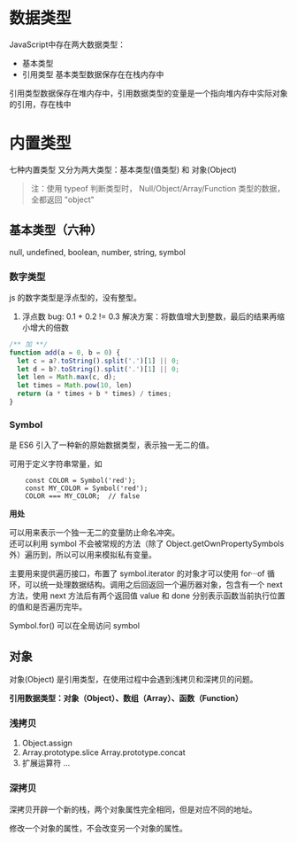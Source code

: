 # 数据类型
JavaScript中存在两大数据类型：
  * 基本类型
  * 引用类型
基本类型数据保存在在栈内存中

引用类型数据保存在堆内存中，引用数据类型的变量是一个指向堆内存中实际对象的引用，存在栈中

# 内置类型

七种内置类型 又分为两大类型：基本类型(值类型) 和 对象(Object) 

> 注：使用 typeof 判断类型时， Null/Object/Array/Function 类型的数据，全都返回 "object"



## 基本类型（六种）

null, undefined, boolean, number, string, symbol




### 数字类型

js 的数字类型是浮点型的，没有整型。

1. 浮点数 bug: 0.1 + 0.2 != 0.3
    解决方案：将数值增大到整数，最后的结果再缩小增大的倍数
  ```js
  /** 加 **/
  function add(a = 0, b = 0) {
    let c = a?.toString().split('.')[1] || 0;
    let d = b?.toString().split('.')[1] || 0;
    let len = Math.max(c, d);
    let times = Math.pow(10, len)
    return (a * times + b * times) / times;
  }
  ```



### Symbol 

是 ES6 引入了一种新的原始数据类型，表示独一无二的值。

可用于定义字符串常量，如    

```
    const COLOR = Symbol('red');    
    const MY_COLOR = Symbol('red');   
    COLOR === MY_COLOR;  // false   
```

**用处**

可以用来表示一个独一无二的变量防止命名冲突。    
还可以利用 symbol 不会被常规的方法（除了 Object.getOwnPropertySymbols 外）遍历到，所以可以用来模拟私有变量。   
   
主要用来提供遍历接口，布置了 symbol.iterator 的对象才可以使用 for···of 循环，可以统一处理数据结构。调用之后回返回一个遍历器对象，包含有一个 next 方法，使用 next 方法后有两个返回值 value 和 done 分别表示函数当前执行位置的值和是否遍历完毕。
    
Symbol.for() 可以在全局访问 symbol



## 对象

对象(Object) 是引用类型，在使用过程中会遇到浅拷贝和深拷贝的问题。

**引用数据类型：对象（Object）、数组（Array）、函数（Function）**    

### 浅拷贝 
1. Object.assign
2. Array.prototype.slice  Array.prototype.concat
3. 扩展运算符 ...

### 深拷贝

深拷贝开辟一个新的栈，两个对象属性完全相同，但是对应不同的地址。

修改一个对象的属性，不会改变另一个对象的属性。